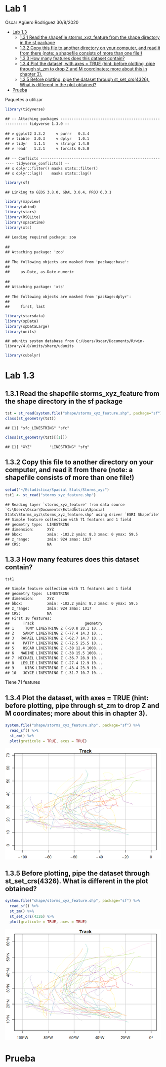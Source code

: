 Lab 1
================
Óscar Agüero Rodriguez
30/8/2020

  - [Lab 1.3](#lab-1.3)
      - [1.3.1 Read the shapefile storms\_xyz\_feature from the shape
        directory in the sf
        package](#read-the-shapefile-storms_xyz_feature-from-the-shape-directory-in-the-sf-package)
      - [1.3.2 Copy this file to another directory on your computer, and
        read it from there (note: a shapefile consists of more than one
        file\!)](#copy-this-file-to-another-directory-on-your-computer-and-read-it-from-there-note-a-shapefile-consists-of-more-than-one-file)
      - [1.3.3 How many features does this dataset
        contain?](#how-many-features-does-this-dataset-contain)
      - [1.3.4 Plot the dataset, with axes = TRUE (hint: before
        plotting, pipe through st\_zm to drop Z and M coordinates; more
        about this in chapter
        3).](#plot-the-dataset-with-axes-true-hint-before-plotting-pipe-through-st_zm-to-drop-z-and-m-coordinates-more-about-this-in-chapter-3.)
      - [1.3.5 Before plotting, pipe the dataset through
        st\_set\_crs(4326). What is different in the plot
        obtained?](#before-plotting-pipe-the-dataset-through-st_set_crs4326.-what-is-different-in-the-plot-obtained)
  - [Prueba](#prueba)

Paquetes a utilizar

``` r
library(tidyverse)
```

    ## -- Attaching packages ------------------------------------------------------- tidyverse 1.3.0 --

    ## v ggplot2 3.3.2     v purrr   0.3.4
    ## v tibble  3.0.3     v dplyr   1.0.1
    ## v tidyr   1.1.1     v stringr 1.4.0
    ## v readr   1.3.1     v forcats 0.5.0

    ## -- Conflicts ---------------------------------------------------------- tidyverse_conflicts() --
    ## x dplyr::filter() masks stats::filter()
    ## x dplyr::lag()    masks stats::lag()

``` r
library(sf)
```

    ## Linking to GEOS 3.8.0, GDAL 3.0.4, PROJ 6.3.1

``` r
library(mapview)
library(abind)
library(stars)
library(RSQLite)
library(spacetime)
library(xts)
```

    ## Loading required package: zoo

    ## 
    ## Attaching package: 'zoo'

    ## The following objects are masked from 'package:base':
    ## 
    ##     as.Date, as.Date.numeric

    ## 
    ## Attaching package: 'xts'

    ## The following objects are masked from 'package:dplyr':
    ## 
    ##     first, last

``` r
library(starsdata)
library(spData)
library(spDataLarge)
library(units)
```

    ## udunits system database from C:/Users/Oscar/Documents/R/win-library/4.0/units/share/udunits

``` r
library(cubelyr)
```

# Lab 1.3

## 1.3.1 Read the shapefile storms\_xyz\_feature from the shape directory in the sf package

``` r
tst = st_read(system.file("shape/storms_xyz_feature.shp", package="sf"), quiet = TRUE)
class(st_geometry(tst))
```

    ## [1] "sfc_LINESTRING" "sfc"

``` r
class(st_geometry(tst)[[1]])
```

    ## [1] "XYZ"        "LINESTRING" "sfg"

## 1.3.2 Copy this file to another directory on your computer, and read it from there (note: a shapefile consists of more than one file\!)

``` r
setwd("~/Estadística/Spacial Stats/Storms_xyz")
tst1 <- st_read("storms_xyz_feature.shp")
```

    ## Reading layer `storms_xyz_feature' from data source `C:\Users\Oscar\Documents\EstadÃ­stica\Spacial Stats\Storms_xyz\storms_xyz_feature.shp' using driver `ESRI Shapefile'
    ## Simple feature collection with 71 features and 1 field
    ## geometry type:  LINESTRING
    ## dimension:      XYZ
    ## bbox:           xmin: -102.2 ymin: 8.3 xmax: 0 ymax: 59.5
    ## z_range:        zmin: 924 zmax: 1017
    ## CRS:            NA

## 1.3.3 How many features does this dataset contain?

``` r
tst1
```

    ## Simple feature collection with 71 features and 1 field
    ## geometry type:  LINESTRING
    ## dimension:      XYZ
    ## bbox:           xmin: -102.2 ymin: 8.3 xmax: 0 ymax: 59.5
    ## z_range:        zmin: 924 zmax: 1017
    ## CRS:            NA
    ## First 10 features:
    ##      Track                       geometry
    ## 1     TONY LINESTRING Z (-50.8 20.1 10...
    ## 2    SANDY LINESTRING Z (-77.4 14.3 10...
    ## 3   RAFAEL LINESTRING Z (-62.7 14.7 10...
    ## 4    PATTY LINESTRING Z (-72.5 25.5 10...
    ## 5    OSCAR LINESTRING Z (-38 12.4 1008...
    ## 6   NADINE LINESTRING Z (-38 15.5 1008...
    ## 7  MICHAEL LINESTRING Z (-36.7 28.9 10...
    ## 8   LESLIE LINESTRING Z (-27.4 12.9 10...
    ## 9     KIRK LINESTRING Z (-43.4 23.9 10...
    ## 10   JOYCE LINESTRING Z (-31.7 10.7 10...

Tiene 71 features

## 1.3.4 Plot the dataset, with axes = TRUE (hint: before plotting, pipe through st\_zm to drop Z and M coordinates; more about this in chapter 3).

``` r
system.file("shape/storms_xyz_feature.shp", package="sf") %>%
  read_sf() %>%
  st_zm() %>% 
  plot(graticule = TRUE, axes = TRUE)
```

![](Lab-1_files/figure-gfm/unnamed-chunk-5-1.png)<!-- -->

## 1.3.5 Before plotting, pipe the dataset through st\_set\_crs(4326). What is different in the plot obtained?

``` r
system.file("shape/storms_xyz_feature.shp", package="sf") %>%
  read_sf() %>%
  st_zm() %>% 
  st_set_crs(4326) %>% 
  plot(graticule = TRUE, axes = TRUE)
```

![](Lab-1_files/figure-gfm/unnamed-chunk-6-1.png)<!-- -->

# Prueba
